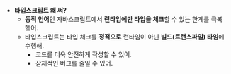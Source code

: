 - **타입스크립트 왜 써?**
    - **동적 언어**인 자바스크립트에서 **런타임에만 타입을 체크**할 수 있는 한계를 극복했어.
    - 타입스크립트는 타입 체크를 **정적으로** 런타임이 아닌 **빌드(트랜스파일) 타임**에 수행해.
        - 코드를 더욱 안전하게 작성할 수 있어.
        - 잠재적인 버그를 줄일 수 있어.